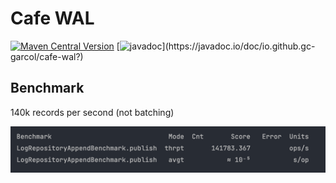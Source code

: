 # Cafe WAL

[![Maven Central Version](https://img.shields.io/maven-central/v/io.github.gc-garcol/cafe-wal?logo=sonatype&logoColor=red&style=flat&label=Maven%20Central)](https://central.sonatype.com/artifact/io.github.gc-garcol/cafe-wal?)
[![javadoc](https://javadoc.io/badge2/io.github.gc-garcol/cafe-wal/javadoc.svg?)](https://javadoc.io/doc/io.github.gc-garcol/cafe-wal?)

## Benchmark

140k records per second (not batching)

![benchmark.png](benchmark.png)
